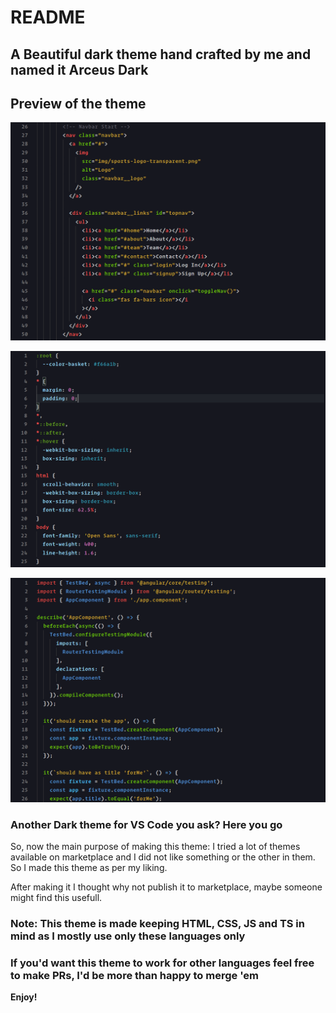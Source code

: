 # README
## A Beautiful dark theme hand crafted by me and named it Arceus Dark

## Preview of the theme

![Arceus_HTML](/Images/Arcues_html.png)

![Arceus_CSS](/Images/Arceus_css.png)

![Arceus_TS](/Images/Arceus_ts.png)

### Another Dark theme for VS Code you ask? Here you go

So, now the main purpose of making this theme: I tried a lot of themes available on marketplace and I did not like something or the other in them. So I made this theme as per my liking.

After making it I thought why not publish it to marketplace, maybe someone might find this usefull.

### Note: This theme is made keeping HTML, CSS, JS and TS in mind as I mostly use only these languages only

### If you'd want this theme to work for other languages feel free to make PRs, I'd be more than happy to merge 'em

**Enjoy!**
